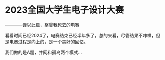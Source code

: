 # 2023全国大学生电子设计大赛

————谨以此篇，祭奠我死去的电赛

看看时间已经2024了，电赛结束已经半年多了，总的来看，尽管结果不咋样，但是电赛过程是向上的，是一个美好的回忆。

我们做的是A题，并网和孤岛两个模式...